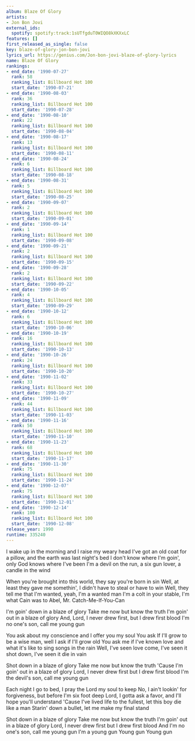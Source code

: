 ```yaml
---
album: Blaze Of Glory
artists:
- Jon Bon Jovi
external_ids:
  spotify: spotify:track:1sUTfgduT0WIQO8kXKXxLC
features: []
first_released_as_single: false
key: blaze-of-glory-jon-bon-jovi
lyrics_url: https://genius.com/Jon-bon-jovi-blaze-of-glory-lyrics
name: Blaze Of Glory
rankings:
- end_date: '1990-07-27'
  rank: 58
  ranking_list: Billboard Hot 100
  start_date: '1990-07-21'
- end_date: '1990-08-03'
  rank: 36
  ranking_list: Billboard Hot 100
  start_date: '1990-07-28'
- end_date: '1990-08-10'
  rank: 22
  ranking_list: Billboard Hot 100
  start_date: '1990-08-04'
- end_date: '1990-08-17'
  rank: 13
  ranking_list: Billboard Hot 100
  start_date: '1990-08-11'
- end_date: '1990-08-24'
  rank: 6
  ranking_list: Billboard Hot 100
  start_date: '1990-08-18'
- end_date: '1990-08-31'
  rank: 5
  ranking_list: Billboard Hot 100
  start_date: '1990-08-25'
- end_date: '1990-09-07'
  rank: 2
  ranking_list: Billboard Hot 100
  start_date: '1990-09-01'
- end_date: '1990-09-14'
  rank: 1
  ranking_list: Billboard Hot 100
  start_date: '1990-09-08'
- end_date: '1990-09-21'
  rank: 2
  ranking_list: Billboard Hot 100
  start_date: '1990-09-15'
- end_date: '1990-09-28'
  rank: 2
  ranking_list: Billboard Hot 100
  start_date: '1990-09-22'
- end_date: '1990-10-05'
  rank: 4
  ranking_list: Billboard Hot 100
  start_date: '1990-09-29'
- end_date: '1990-10-12'
  rank: 6
  ranking_list: Billboard Hot 100
  start_date: '1990-10-06'
- end_date: '1990-10-19'
  rank: 16
  ranking_list: Billboard Hot 100
  start_date: '1990-10-13'
- end_date: '1990-10-26'
  rank: 24
  ranking_list: Billboard Hot 100
  start_date: '1990-10-20'
- end_date: '1990-11-02'
  rank: 33
  ranking_list: Billboard Hot 100
  start_date: '1990-10-27'
- end_date: '1990-11-09'
  rank: 44
  ranking_list: Billboard Hot 100
  start_date: '1990-11-03'
- end_date: '1990-11-16'
  rank: 50
  ranking_list: Billboard Hot 100
  start_date: '1990-11-10'
- end_date: '1990-11-23'
  rank: 68
  ranking_list: Billboard Hot 100
  start_date: '1990-11-17'
- end_date: '1990-11-30'
  rank: 75
  ranking_list: Billboard Hot 100
  start_date: '1990-11-24'
- end_date: '1990-12-07'
  rank: 75
  ranking_list: Billboard Hot 100
  start_date: '1990-12-01'
- end_date: '1990-12-14'
  rank: 100
  ranking_list: Billboard Hot 100
  start_date: '1990-12-08'
release_year: 1990
runtime: 335240
---
```

I wake up in the morning and I raise my weary head
I've got an old coat for a pillow, and the earth was last night's bed
I don't know where I'm goin', only God knows where I've been
I'm a devil on the run, a six gun lover, a candle in the wind


When you're brought into this world, they say you're born in sin
Well, at least they gave me somethin', I didn't have to steal or have to win
Well, they tell me that I'm wanted, yeah, I'm a wanted man
I'm a colt in your stable, I'm what Cain was to Abel, Mr. Catch-Me-If-You-Can


I'm goin' down in a blaze of glory
Take me now but know the truth
I'm goin' out in a blaze of glory
And, Lord, I never drew first, but I drew first blood
I'm no one's son, call me young gun


You ask about my conscience and I offer you my soul
You ask If I'll grow to be a wise man, well I ask if I'll grow old
You ask me if I've known love and what it's like to sing songs in the rain
Well, I've seen love come, I've seen it shot down, I've seen it die in vain


Shot down in a blaze of glory
Take me now but know the truth
'Cause I'm goin' out in a blaze of glory
Lord, I never drew first but I drew first blood
I'm the devil's son, call me young gun

Each night I go to bed, I pray the Lord my soul to keep
No, I ain't lookin' for forgiveness, but before I'm six foot deep
Lord, I gotta ask a favor, and I'll hope you'll understand
'Cause I've lived life to the fullest, let this boy die like a man
Starin' down a bullet, let me make my final stand


Shot down in a blaze of glory
Take me now but know the truth
I'm goin' out in a blaze of glory
Lord, I never drew first but I drew first blood
And I'm no one's son, call me young gun
I'm a young gun
Young gun
Young gun
